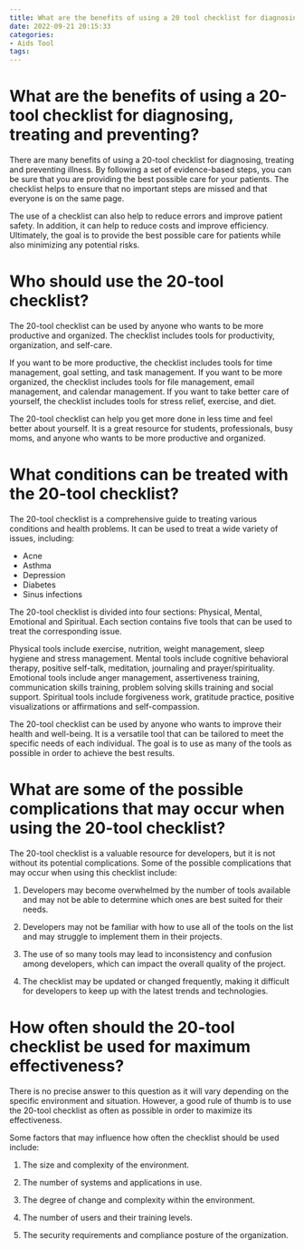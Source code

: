 ```yaml
---
title: What are the benefits of using a 20 tool checklist for diagnosing, treating and preventing
date: 2022-09-21 20:15:33
categories:
- Aids Tool
tags:
---
```



#  What are the benefits of using a 20-tool checklist for diagnosing, treating and preventing?

There are many benefits of using a 20-tool checklist for diagnosing, treating and preventing illness. By following a set of evidence-based steps, you can be sure that you are providing the best possible care for your patients. The checklist helps to ensure that no important steps are missed and that everyone is on the same page.

The use of a checklist can also help to reduce errors and improve patient safety. In addition, it can help to reduce costs and improve efficiency. Ultimately, the goal is to provide the best possible care for patients while also minimizing any potential risks.

#  Who should use the 20-tool checklist?

The 20-tool checklist can be used by anyone who wants to be more productive and organized. The checklist includes tools for productivity, organization, and self-care.

If you want to be more productive, the checklist includes tools for time management, goal setting, and task management. If you want to be more organized, the checklist includes tools for file management, email management, and calendar management. If you want to take better care of yourself, the checklist includes tools for stress relief, exercise, and diet.

The 20-tool checklist can help you get more done in less time and feel better about yourself. It is a great resource for students, professionals, busy moms, and anyone who wants to be more productive and organized.

#  What conditions can be treated with the 20-tool checklist?

The 20-tool checklist is a comprehensive guide to treating various conditions and health problems. It can be used to treat a wide variety of issues, including:

- Acne
- Asthma
- Depression
- Diabetes
- Sinus infections

The 20-tool checklist is divided into four sections: Physical, Mental, Emotional and Spiritual. Each section contains five tools that can be used to treat the corresponding issue.

Physical tools include exercise, nutrition, weight management, sleep hygiene and stress management. Mental tools include cognitive behavioral therapy, positive self-talk, meditation, journaling and prayer/spirituality. Emotional tools include anger management, assertiveness training, communication skills training, problem solving skills training and social support. Spiritual tools include forgiveness work, gratitude practice, positive visualizations or affirmations and self-compassion.

The 20-tool checklist can be used by anyone who wants to improve their health and well-being. It is a versatile tool that can be tailored to meet the specific needs of each individual. The goal is to use as many of the tools as possible in order to achieve the best results.

#  What are some of the possible complications that may occur when using the 20-tool checklist?

The 20-tool checklist is a valuable resource for developers, but it is not without its potential complications. Some of the possible complications that may occur when using this checklist include:

1. Developers may become overwhelmed by the number of tools available and may not be able to determine which ones are best suited for their needs.

2. Developers may not be familiar with how to use all of the tools on the list and may struggle to implement them in their projects.

3. The use of so many tools may lead to inconsistency and confusion among developers, which can impact the overall quality of the project.

4. The checklist may be updated or changed frequently, making it difficult for developers to keep up with the latest trends and technologies.

#  How often should the 20-tool checklist be used for maximum effectiveness?

There is no precise answer to this question as it will vary depending on the specific environment and situation. However, a good rule of thumb is to use the 20-tool checklist as often as possible in order to maximize its effectiveness.

Some factors that may influence how often the checklist should be used include:

1. The size and complexity of the environment.

2. The number of systems and applications in use.

3. The degree of change and complexity within the environment.

4. The number of users and their training levels.

5. The security requirements and compliance posture of the organization.